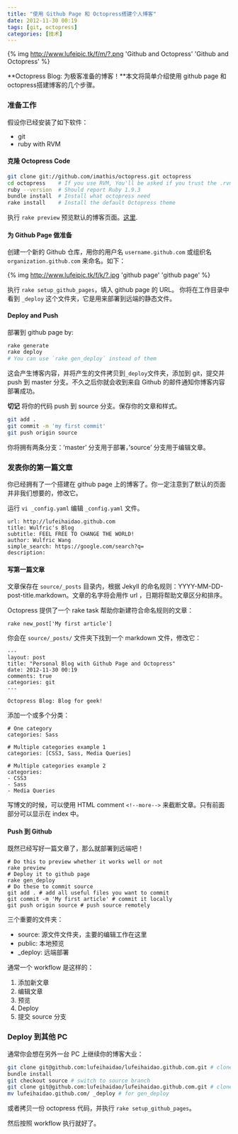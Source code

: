 ```yaml
---
title: "使用 Github Page 和 Octopress搭建个人博客"
date: 2012-11-30 00:19
tags: [git, octopress] 
categories: [技术]
---
```


{% img http://www.lufeipic.tk/f/m/?.png 'Github and Octopress' 'Github and Octopress' %}

**Octopress Blog: 为极客准备的博客！**本文将简单介绍使用 github page 和 octopress搭建博客的几个步骤。

<!-- more -->

### 准备工作

假设你已经安装了如下软件：

* git
* ruby with RVM

#### 克隆 Octopress Code

``` bash
git clone git://github.com/imathis/octopress.git octopress
cd octopress    # If you use RVM, You'll be asked if you trust the .rvmrc file (say yes).
ruby --version  # Should report Ruby 1.9.3
bundle install  # Install what octopress need
rake install    # Install the default Octopress theme
```

执行 `rake preview` 预览默认的博客页面。[这里](localhost:4000).

#### 为 Github Page 做准备

创建一个新的 Github 仓库，用你的用户名 `username.github.com` 或组织名 `organization.github.com` 来命名。如下：   

{% img http://www.lufeipic.tk/f/k/?.jpg 'github page' 'github page' %}

执行 `rake setup_github_pages`，填入 github page 的 URL。 你将在工作目录中看到 `_deploy` 这个文件夹，它是用来部署到远端的静态文件。

#### Deploy and Push

部署到 github page by:

```bash
rake generate
rake deploy
# You can use `rake gen_deploy` instead of them
```

这会产生博客内容，并将产生的文件拷贝到`_deploy`文件夹，添加到 git，提交并 push 到 master 分支。不久之后你就会收到来自 Github 的邮件通知你博客内容部署成功。

**切记** 将你的代码 push 到 source 分支。保存你的文章和样式。 

```bash
git add .
git commit -m 'my first commit'
git push origin source
```
你将拥有两条分支：’master’ 分支用于部署，’source’ 分支用于编辑文章。

  
 
### 发表你的第一篇文章

你已经拥有了一个搭建在 github page 上的博客了。你一定注意到了默认的页面并非我们想要的，修改它。

运行 `vi _config.yaml` 编辑 `_config.yaml` 文件。

```
url: http://lufeihaidao.github.com
title: Wulfric's Blog
subtitle: FEEL FREE TO CHANGE THE WORLD!
author: Wulfric Wang
simple_search: https://google.com/search?q=
description:
```

#### 写第一篇文章

文章保存在 `source/_posts` 目录内，根据 Jekyll 的命名规则：YYYY-MM-DD-post-title.markdown。文章的名字将会用作 url ，日期将帮助文章区分和排序。

Octopress 提供了一个 rake task 帮助你新建符合命名规则的文章：

```
rake new_post['My first article']
```

你会在 `source/_posts/` 文件夹下找到一个 markdown 文件，修改它：

```
---
layout: post
title: "Personal Blog with Github Page and Octopress"
date: 2012-11-30 00:19
comments: true
categories: git 
---

Octopress Blog: Blog for geek!
```

添加一个或多个分类：

```
# One category
categories: Sass

# Multiple categories example 1
categories: [CSS3, Sass, Media Queries]

# Multiple categories example 2
categories:
- CSS3
- Sass
- Media Queries
```

写博文的时候，可以使用 HTML comment `<!--more-->` 来截断文章。只有前面部分可以显示在 index 中。

#### Push 到 Github

既然已经写好一篇文章了，那么就部署到远端吧！

```
# Do this to preview whether it works well or not
rake preview
# Deploy it to github page
rake gen_deploy
# Do these to commit source
git add . # add all useful files you want to commit
git commit -m 'My first article' # commit it locally
git push origin source # push source remotely
```

三个重要的文件夹：

* source: 源文件文件夹，主要的编辑工作在这里
* public: 本地预览
* _deploy: 远端部署

通常一个 workflow 是这样的：

1. 添加新文章
2. 编辑文章
3. 预览
4. Deploy
5. 提交 source 分支



### Deploy 到其他 PC

通常你会想在另外一台 PC 上继续你的博客大业：

``` bash
git clone git@github.com:lufeihaidao/lufeihaidao.github.com.git # clone your code
bundle install
git checkout source # switch to source branch
git clone git@github.com:lufeihaidao/lufeihaidao.github.com.git # clone your code
mv lufeihaidao.github.com/ _deploy # for gen_deploy
```

或者拷贝一份 octopress 代码，并执行 `rake setup_github_pages`。

然后按照 workflow 执行就好了。
